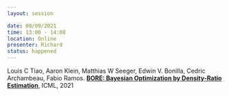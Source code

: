 ```yaml
---
layout: session

date: 08/09/2021
time: 13:00 - 14:00
location: Online
presenter: Richard
status: happened
---
```

Louis C Tiao, Aaron Klein, Matthias W Seeger, Edwin V. Bonilla, Cedric Archambeau, Fabio Ramos.
**[BORE: Bayesian Optimization by Density-Ratio Estimation](
papers/0039-bo-by-density-ratio-estimation)**,
ICML,
2021